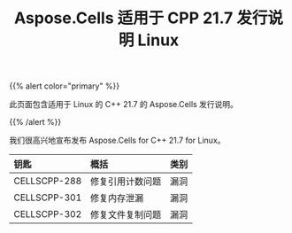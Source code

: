 ﻿---
title: Aspose.Cells 适用于 CPP 21.7 发行说明 Linux
type: docs
weight: 9
url: /zh/cpp/aspose-cells-for-cpp-21-7-release-notes-linux/
---
{{% alert color="primary" %}} 

此页面包含适用于 Linux 的 C++ 21.7 的 Aspose.Cells 发行说明。

{{% /alert %}} 

我们很高兴地宣布发布 Aspose.Cells for C++ 21.7 for Linux。

|**钥匙**|**概括**|**类别**|
|:- |:- |:- |
|CELLSCPP-288|修复引用计数问题|漏洞|
|CELLSCPP-301|修复内存泄漏|漏洞|
|CELLSCPP-302|修复文件复制问题|漏洞|
